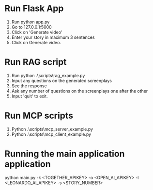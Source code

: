 # Run Flask App
1. Run python app.py
2. Go to 127.0.0.1:5000
3. Click on 'Generate video'
4. Enter your story in maximum 3 sentences
5. Click on Generate video.

# Run RAG script
1. Run python .\scripts\rag_example.py
2. Input any questions on the generated screenplays
3. See the response
4. Ask any number of questions on the screenplays one after the other
5. Input 'quit' to exit.

# Run MCP scripts
1. Python .\scripts\mcp_server_example.py
2. Python .\scripts\mcp_client_example.py

# Running the main application application
python main.py -k <TOGETHER_APIKEY>
               -o <OPEN_AI_APIKEY>
               -l <LEONARDO_AI_APIKEY>
               -s <STORY_NUMBER>